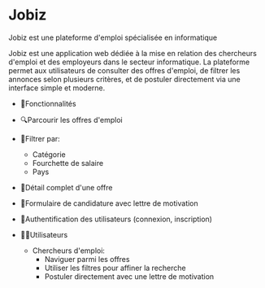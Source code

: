 # Jobiz 
Jobiz est une plateforme d'emploi spécialisée en informatique

Jobiz est une application web dédiée à la mise en relation des chercheurs d'emploi et des employeurs dans le secteur informatique. La plateforme permet aux utilisateurs de consulter des offres d'emploi, de filtrer les annonces selon plusieurs critères, et de postuler directement via une interface simple et moderne.

* 📌Fonctionnalités<br>
* 🔍Parcourir les offres d'emploi<br>
* 📁Filtrer par:<br>
    * Catégorie<br>
    * Fourchette de salaire<br>
    * Pays<br>
* 📄Détail complet d'une offre<br>
* 📝Formulaire de candidature avec lettre de motivation<br>
* 🔐Authentification des utilisateurs (connexion, inscription)<br>

* 🧑‍💻Utilisateurs<br>
    * Chercheurs d'emploi:<br>
        * Naviguer parmi les offres<br>
        * Utiliser les filtres pour affiner la recherche<br>
        * Postuler directement avec une lettre de motivation<br>





